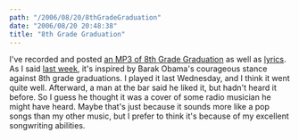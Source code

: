 ```yaml
---
path: "/2006/08/20/8thGradeGraduation" 
date: "2006/08/20 20:48:38" 
title: "8th Grade Graduation" 
---
```

I've recorded and posted <a href="http://music.typewriting.org/mp3s/scott_reynen/8th_grade_graduation.mp3">an MP3 of 8th Grade Graduation</a> as well as <a href="http://music.typewriting.org/lyrics/scott_reynen/8th_grade_graduation">lyrics</a>. As I said <a href="http://typewriting.org/2006/08/15/Decemberists_Week/">last week</a>, it's inspired by Barak Obama's courageous stance against 8th grade graduations. I played it last Wednesday, and I think it went quite well. Afterward, a man at the bar said he liked it, but hadn't heard it before. So I guess he thought it was a cover of some radio musician he might have heard. Maybe that's just because it sounds more like a pop songs than my other music, but I prefer to think it's because of my excellent songwriting abilities.